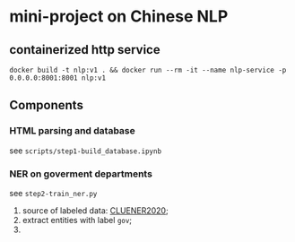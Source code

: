 # mini-project on Chinese NLP

## containerized http service

`docker build -t nlp:v1 . && docker run --rm -it --name nlp-service -p 0.0.0.0:8001:8001 nlp:v1`


## Components

### HTML parsing and database
see `scripts/step1-build_database.ipynb`

### NER on goverment departments
see `step2-train_ner.py`

1. source of labeled data: [CLUENER2020](https://github.com/CLUEbenchmark/CLUENER2020);
2. extract entities with label `gov`;
3. 
